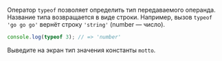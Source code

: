 
Оператор `typeof` позволяет определить тип передаваемого операнда. Название типа возвращается в виде строки. Например, вызов `typeof 'go go go'` вернёт строку `'string'` (number — число).

```javascript
console.log(typeof 3); // => 'number'
```

Выведите на экран тип значения константы `motto`.

